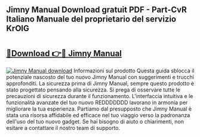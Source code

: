 ## Jimny Manual Download gratuit PDF - Part-CvR Italiano Manuale del proprietario del servizio KrOlG

# <h2><a href="http://dfadfi.blite.top/?on=Jimny+Manual">🔗Download 👉🔴 Jimny Manual</a></h2>

[![Jimny Manual download](https://i.imgur.com/lujVjoI.png)](http://dfadfi.blite.top/?on=Jimny+Manual)
Informazioni sul prodotto Questa guida sblocca il potenziale nascosto del tuo nuovo Jimny Manual con suggerimenti e trucchi approfonditi. La sicurezza prima di Jimny Manual, sempre questo prodotto è stato progettato pensando alla sicurezza. Si prega di osservare tutte le precauzioni di sicurezza durante il funzionamento. L'interfaccia intuitiva e le funzionalità avanzate del tuo nuovo REDDDDDDD lavorano in armonia per migliorare la tua esperienza. Partiamo dal presupposto che Jimny Manual è stata una risorsa affidabile ed efficace nel tuo viaggio verso la padronanza dell'uso del tuo nuovo gadget. Se hai bisogno di aiuto o chiarimenti, non esitare a contattare il nostro team di supporto.
